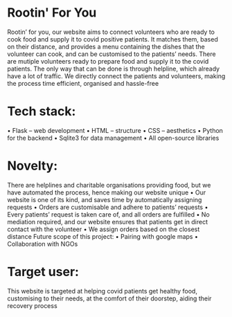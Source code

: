 # Rootin' For You
Rootin’ for you, our website aims to connect volunteers who are ready to cook food and supply it to covid positive patients. It matches
them, based on their distance, and provides a menu containing the dishes that the volunteer can cook, and can be customised to the
patients’ needs.
There are mutiple volunteers ready to prepare food and supply it to the covid patients. The only way that can be done is through
helpline, which already have a lot of traffic. We directly connect the patients and volunteers, making the process time efficient,
organised and hassle-free

# Tech stack:
• Flask – web development
• HTML – structure
• CSS – aesthetics
• Python for the backend
• Sqlite3 for data management
• All open-source libraries


# Novelty:
There are helplines and charitable organisations providing food, but we have automated the process, hence making our website
unique
• Our website is one of its kind, and saves time by automatically assigning requests
• Orders are customisable and adhere to patients’ requests
• Every patients’ request is taken care of, and all orders are fulfilled
• No mediation required, and our website ensures that patients get in direct contact with the volunteer
• We assign orders based on the closest distance
Future scope of this project:
• Pairing with google maps
• Collaboration with NGOs

# Target user:
This website is targeted at helping covid patients get healthy food, customising to their needs, at the comfort of their doorstep, aiding
their recovery process

